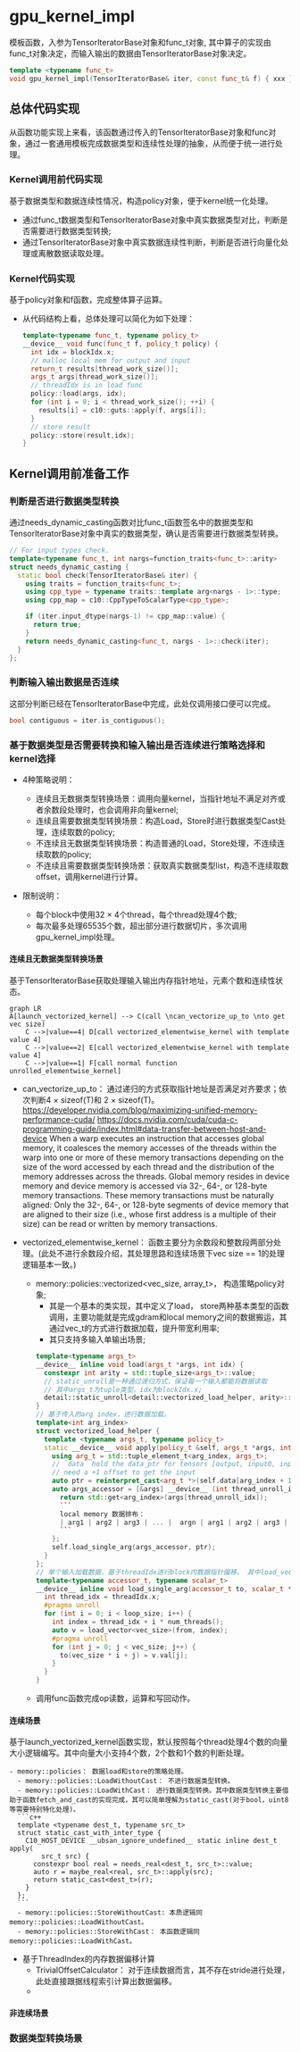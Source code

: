 # gpu_kernel_impl
模板函数，入参为TensorIteratorBase对象和func_t对象, 其中算子的实现由func_t对象决定，而输入输出的数据由TensorIteratorBase对象决定。
```c++
template <typename func_t>
void gpu_kernel_impl(TensorIteratorBase& iter, const func_t& f) { xxx }
```

## 总体代码实现
从函数功能实现上来看，该函数通过传入的TensorIteratorBase对象和func对象，通过一套通用模板完成数据类型和连续性处理的抽象，从而便于统一进行处理。

### Kernel调用前代码实现
基于数据类型和数据连续性情况，构造policy对象，便于kernel统一化处理。

  - 通过func_t数据类型和TensorIteratorBase对象中真实数据类型对比，判断是否需要进行数据类型转换;
  - 通过TensorIteratorBase对象中真实数据连续性判断，判断是否进行向量化处理或离散数据读取处理。

### Kernel代码实现
基于policy对象和f函数，完成整体算子运算。

 - 从代码结构上看，总体处理可以简化为如下处理：
    ```c++
    template<typename func_t, typename policy_t>
    __device__ void func(func_t f, policy_t policy) {
      int idx = blockIdx.x;
      // malloc local mem for output and input
      return_t results[thread_work_size()];
      args_t args[thread_work_size()];
      // threadIdx is in load func
      policy::load(args, idx);
      for (int i = 0; i < thread_work_size(); ++i) {
        results[i] = c10::guts::apply(f, args[i]);
      }
      // store result
      policy::store(result,idx);
    }
    ```

## Kernel调用前准备工作

### 判断是否进行数据类型转换
通过needs_dynamic_casting函数对比func_t函数签名中的数据类型和TensorIteratorBase对象中真实的数据类型，确认是否需要进行数据类型转换。
  ```c++
  // For input types check.
  template<typename func_t, int nargs=function_traits<func_t>::arity>
  struct needs_dynamic_casting {
    static bool check(TensorIteratorBase& iter) {
      using traits = function_traits<func_t>;
      using cpp_type = typename traits::template arg<nargs - 1>::type;
      using cpp_map = c10::CppTypeToScalarType<cpp_type>;

      if (iter.input_dtype(nargs-1) != cpp_map::value) {
        return true;
      }
      return needs_dynamic_casting<func_t, nargs - 1>::check(iter);
    }
  };
```

### 判断输入输出数据是否连续
这部分判断已经在TensorIteratorBase中完成，此处仅调用接口便可以完成。
  ```c++
  bool contiguous = iter.is_contiguous();
  ```

### 基于数据类型是否需要转换和输入输出是否连续进行策略选择和kernel选择
  - 4种策略说明：
    - 连续且无数据类型转换场景：调用向量kernel，当指针地址不满足对齐或者余数段处理时，也会调用非向量kernel;
    - 连续且需要数据类型转换场景：构造Load，Store时进行数据类型Cast处理，连续取数的policy;
    - 不连续且无数据类型转换场景：构造普通的Load，Store处理，不连续连续取数的policy;
    - 不连续且需要数据类型转换场景：获取真实数据类型list，构造不连续取数offset，调用kernel进行计算。

  - 限制说明：
    - 每个block中使用32 × 4个thread，每个thread处理4个数;
    - 每次最多处理65535个数，超出部分进行数据切片，多次调用gpu_kernel_impl处理。

#### 连续且无数据类型转换场景
基于TensorIteratorBase获取处理输入输出内存指针地址，元素个数和连续性状态。

```mermaid
graph LR
A[launch_vectorized_kernel] --> C(call \ncan_vectorize_up_to \nto get vec size)
    C -->|value==4| D[call vectorized_elementwise_kernel with template value 4]
    C -->|value==2| E[call vectorized_elementwise_kernel with template value 4]
    C -->|value==1| F[call normal function unrolled_elementwise_kernel]
```

  - can_vectorize_up_to： 通过递归的方式获取指针地址是否满足对齐要求；依次判断4 × sizeof(T)和 2 × sizeof(T)。
  https://developer.nvidia.com/blog/maximizing-unified-memory-performance-cuda/
  https://docs.nvidia.com/cuda/cuda-c-programming-guide/index.html#data-transfer-between-host-and-device
  When a warp executes an instruction that accesses global memory, it coalesces the memory accesses of the threads within the warp into one or more of these memory transactions depending on the size of the word accessed by each thread and the distribution of the memory addresses across the threads.
  Global memory resides in device memory and device memory is accessed via 32-, 64-, or 128-byte memory transactions. These memory transactions must be naturally aligned: Only the 32-, 64-, or 128-byte segments of device memory that are aligned to their size (i.e., whose first address is a multiple of their size) can be read or written by memory transactions.

  - vectorized_elementwise_kernel： 函数主要分为余数段和整数段两部分处理。(此处不进行余数段介绍，其处理思路和连续场景下vec size == 1的处理逻辑基本一致。)
    - memory::policies::vectorized<vec_size, array_t>， 构造策略policy对象;
      - 其是一个基本的类实现，其中定义了load， store两种基本类型的函数调用，主要功能就是完成gdram和local memory之间的数据搬运，其通过vec_t的方式进行数据加载，提升带宽利用率;
      - 其只支持多输入单输出场景;
      ```c++
      template<typename args_t>
      __device__ inline void load(args_t *args, int idx) {
        constexpr int arity = std::tuple_size<args_t>::value;
        // static_unroll是一种通过递归方式，保证每一个输入都能将数据读取
        // 其中args_t为tuple类型，idx为blockIdx.x;
        detail::static_unroll<detail::vectorized_load_helper, arity>::with_args(*this, args, idx);
      }
      // 基于传入的arg index，进行数据加载。
      template<int arg_index>
      struct vectorized_load_helper {
        template <typename args_t, typename policy_t>
        static __device__ void apply(policy_t &self, args_t *args, int idx) {
          using arg_t = std::tuple_element_t<arg_index, args_t>;
          // `data` hold the data_ptr for tensors [output, input0, input1, ...], so we
          // need a +1 offset to get the input
          auto ptr = reinterpret_cast<arg_t *>(self.data[arg_index + 1]) + block_work_size() * idx;
          auto args_accessor = [&args] __device__ (int thread_unroll_idx) -> arg_t & { 
            return std::get<arg_index>(args[thread_unroll_idx]);
            ```
            local memory 数据排布：
            | arg1 | arg2 | arg3 | ... |  argn | arg1 | arg2 | arg3 | ... |  argn |
            ```
          };
          self.load_single_arg(args_accessor, ptr);
        }
      };
      // 单个输入加载数据，基于threadIdx进行block内数据指针偏移。 其中load_vector将gdram上数据指针转换为对应对齐后的指针。对齐后数据大小为：vec_size * sizeof(dtype)。
      template<typename accessor_t, typename scalar_t>
      __device__ inline void load_single_arg(accessor_t to, scalar_t *from) {
        int thread_idx = threadIdx.x;
        #pragma unroll
        for (int i = 0; i < loop_size; i++) {
          int index = thread_idx + i * num_threads();
          auto v = load_vector<vec_size>(from, index);
          #pragma unroll
          for (int j = 0; j < vec_size; j++) {
            to(vec_size * i + j) = v.val[j];
          }
        }
      }
      ```
    - 调用func函数完成op读数，运算和写回动作。
  




#### 连续场景
基于launch_vectorized_kernel函数实现，默认按照每个thread处理4个数的向量大小逻辑编写。其中向量大小支持4个数，2个数和1个数的判断处理。




    - memory::policies： 数据load和store的策略处理。
      - memory::policies::LoadWithoutCast： 不进行数据类型转换。
      - memory::policies::LoadWithCast： 进行数据类型转换。其中数据类型转换主要借助于函数fetch_and_cast的实现完成，其可以简单理解为static_cast(对于bool，uint8等需要特别特化处理)。
      ```c++
      template <typename dest_t, typename src_t>
      struct static_cast_with_inter_type {
        C10_HOST_DEVICE __ubsan_ignore_undefined__ static inline dest_t apply(
            src_t src) {
          constexpr bool real = needs_real<dest_t, src_t>::value;
          auto r = maybe_real<real, src_t>::apply(src);
          return static_cast<dest_t>(r);
        }
      };
      ```
      - memory::policies::StoreWithoutCast: 本质逻辑同memory::policies::LoadWithoutCast。
      - memory::policies::StoreWithCast： 本函数逻辑同memory::policies::LoadWithCast。
   - 基于ThreadIndex的内存数据偏移计算
      - TrivialOffsetCalculator： 对于连续数据而言，其不存在stride进行处理，此处直接跟据线程索引计算出数据偏移。
      - 


#### 非连续场景



### 数据类型转换场景


